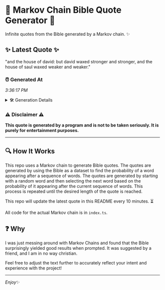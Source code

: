 # 📖 Markov Chain Bible Quote Generator 📖

Infinite quotes from the Bible generated by a Markov chain. ✨

## ✨ Latest Quote ✨
"and the house of david: but david waxed stronger and stronger, and the house of saul waxed weaker and weaker."

### ⏰ Generated At
*3:36:17 PM*

<details>
    <summary>🛠️ Generation Details</summary>
    <p>
        <strong>🌱 Seed:</strong> and<br>
        <strong>🔄 Iterations:</strong> 19<br>
        <strong>📜 Context History:</strong><br>[ and ]: the<br>[ and, the ]: house<br>[ and, the, house ]: of<br>[ and, the, house, of ]: david:<br>[ and, the, house, of, david: ]: but<br>[ and, the, house, of, david:, but ]: david<br>[ the, house, of, david:, but, david ]: waxed<br>[ house, of, david:, but, david, waxed ]: stronger<br>[ of, david:, but, david, waxed, stronger ]: and<br>[ david:, but, david, waxed, stronger, and ]: stronger,<br>[ but, david, waxed, stronger, and, stronger, ]: and<br>[ david, waxed, stronger, and, stronger,, and ]: the<br>[ waxed, stronger, and, stronger,, and, the ]: house<br>[ stronger, and, stronger,, and, the, house ]: of<br>[ and, stronger,, and, the, house, of ]: saul<br>[ stronger,, and, the, house, of, saul ]: waxed<br>[ and, the, house, of, saul, waxed ]: weaker<br>[ the, house, of, saul, waxed, weaker ]: and<br>[ house, of, saul, waxed, weaker, and ]: weaker.<br>
    </p>
</details>

### ⚠️ Disclaimer ⚠️
**This quote is generated by a program and is not to be taken seriously. It is purely for entertainment purposes.**

---

## 🔍 How It Works

This repo uses a Markov chain to generate Bible quotes. The quotes are generated by using the Bible as a dataset to find the probability of a word appearing after a sequence of words. The quotes are generated by starting with a random word and then selecting the next word based on the probability of it appearing after the current sequence of words. This process is repeated until the desired length of the quote is reached.

This repo will update the latest quote in this README every 10 minutes. ⏳

All code for the actual Markov chain is in `index.ts`.

## ❓ Why

I was just messing around with Markov Chains and found that the Bible surprisingly yielded good results when prompted. 
It was suggested by a friend, and I am in no way christian.

Feel free to adjust the text further to accurately reflect your intent and experience with the project!

---

*Enjoy*✨
